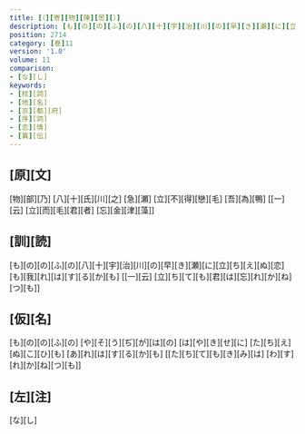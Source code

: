 ```yaml
---
title: [（][寄][物][陳][思][）]
description: [も][の][の][ふ][の][八][十][宇][治][川][の][早][き][瀬][に][立][ち][え][ぬ][恋][も][我][れ][は][す][る][か][も] [[一][云] [立][ち][て][も][君][は][忘][れ][か][ね][つ][も]]
position: 2714
category: [巻]11
version: '1.0'
volume: 11
comparison:
- [な][し]
keywords:
- [枕][詞]
- [地][名]
- [京][都][府]
- [序][詞]
- [恋][情]
- [異][伝]
---
```


## [原][文]

[物][部][乃] [八][十][氏][川][之] [急][瀬] [立][不][得][戀][毛] [吾][為][鴨] [[一][云] [立][而][毛][君][者] [忘][金][津][藻]]

## [訓][読]

[も][の][の][ふ][の][八][十][宇][治][川][の][早][き][瀬][に][立][ち][え][ぬ][恋][も][我][れ][は][す][る][か][も] [[一][云] [立][ち][て][も][君][は][忘][れ][か][ね][つ][も]]

## [仮][名]

[も][の][の][ふ][の] [や][そ][う][ぢ][が][は][の] [は][や][き][せ][に] [た][ち][え][ぬ][こ][ひ][も] [あ][れ][は][す][る][か][も] [[た][ち][て][も][き][み][は] [わ][す][れ][か][ね][つ][も]]

## [左][注]

[な][し]
